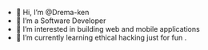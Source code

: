 - 👋 Hi, I’m @Drema-ken
- 👀 I’m a Software Developer
- 🌱 I’m interested in building web and mobile applications
- 💞️ I’m currently learning ethical hacking just for fun
.

<!---
Drema-ken/Drema-ken is a ✨ special ✨ repository because its `README.md` (this file) appears on your GitHub profile.
You can click the Preview link to take a look at your changes.
--->
